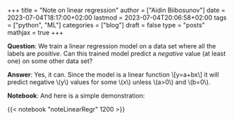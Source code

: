 +++
title = "Note on linear regression"
author = ["Aidin Biibosunov"]
date = 2023-07-04T18:17:00+02:00
lastmod = 2023-07-04T20:06:58+02:00
tags = ["python", "ML"]
categories = ["blog"]
draft = false
type = "posts"
mathjax = true
+++

**Question**: We train a linear regression model on a data set where all the labels are _positive_. Can this trained model predict a _negative_ value (at least one) on some other data set?

**Answer**: Yes, it can. Since the model is a linear function \\[y=a+bx\\] it will predict negative \\(y\\) values for some \\(x\\) unless \\(a>0\\) and \\(b=0\\).

**Notebook**: And here is a simple demonstration:

{{< notebook "noteLinearRegr" 1200 >}}